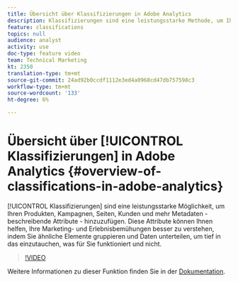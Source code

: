```yaml
---
title: Übersicht über Klassifizierungen in Adobe Analytics
description: Klassifizierungen sind eine leistungsstarke Methode, um Ihren Produkten, Kampagnen, Seiten, Kunden und mehr Metadaten - beschreibende Attribute - hinzuzufügen. Diese Attribute können Ihnen helfen, Ihre Marketing- und Erlebnisbemühungen besser zu verstehen, indem Sie ähnliche Elemente gruppieren und Daten unterteilen, um tief in das einzutauchen, was für Sie funktioniert und nicht.
feature: classifications
topics: null
audience: analyst
activity: use
doc-type: feature video
team: Technical Marketing
kt: 2350
translation-type: tm+mt
source-git-commit: 24ad92b0ccdf1112e3ed4a0968cd47db757598c3
workflow-type: tm+mt
source-wordcount: '133'
ht-degree: 6%

---
```



# Übersicht über [!UICONTROL Klassifizierungen] in Adobe Analytics {#overview-of-classifications-in-adobe-analytics}

[!UICONTROL Klassifizierungen] sind eine leistungsstarke Möglichkeit, um Ihren Produkten, Kampagnen, Seiten, Kunden und mehr Metadaten - beschreibende Attribute - hinzuzufügen. Diese Attribute können Ihnen helfen, Ihre Marketing- und Erlebnisbemühungen besser zu verstehen, indem Sie ähnliche Elemente gruppieren und Daten unterteilen, um tief in das einzutauchen, was für Sie funktioniert und nicht.

>[!VIDEO](https://video.tv.adobe.com/v/16853/?quality=12)

Weitere Informationen zu dieser Funktion finden Sie in der [Dokumentation](https://marketing.adobe.com/resources/help/de_DE/reference/classifications.html).
